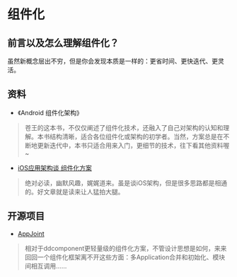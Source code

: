 # 组件化

## 前言以及怎么理解组件化？

虽然新概念层出不穷，但是你会发现本质是一样的：更省时间、更快迭代、更灵活。

## 资料

- 《Android 组件化架构》
> 苍王的这本书，不仅仅阐述了组件化技术，还融入了自己对架构的认知和理解。本书结构清晰，适合各位组件化或架构的初学者。当然，方案总是在不断地更新迭代中，本书只适合用来入门，更细节的技术，往下看其他资料喔~

- [iOS应用架构谈 组件化方案](https://casatwy.com/iOS-Modulization.html)
> 绝对必读，幽默风趣，娓娓道来。虽是谈iOS架构，但是很多思路都是相通的。好文章就是读来让人猛拍大腿。
  
## 开源项目

- [AppJoint](https://github.com/PrototypeZ/AppJoint)
> 相对于ddcomponent更轻量级的组件化方案，不管设计思想是如何，来来回回一个组件化框架离不开这些方面：多Application合并和初始化、模块间相互调用……
